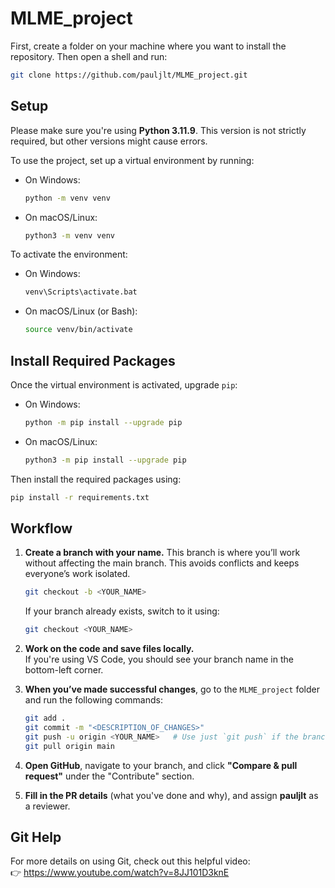 # MLME_project

First, create a folder on your machine where you want to install the repository. Then open a shell and run:

```bash
git clone https://github.com/pauljlt/MLME_project.git
```

## Setup

Please make sure you're using **Python 3.11.9**. This version is not strictly required, but other versions might cause errors.

To use the project, set up a virtual environment by running:

- On Windows:
  ```bash
  python -m venv venv
  ```
- On macOS/Linux:
  ```bash
  python3 -m venv venv
  ```

To activate the environment:

- On Windows:
  ```bash
  venv\Scripts\activate.bat
  ```
- On macOS/Linux (or Bash):
  ```bash
  source venv/bin/activate
  ```

## Install Required Packages

Once the virtual environment is activated, upgrade `pip`:

- On Windows:
  ```bash
  python -m pip install --upgrade pip
  ```
- On macOS/Linux:
  ```bash
  python3 -m pip install --upgrade pip
  ```

Then install the required packages using:

```bash
pip install -r requirements.txt
```

## Workflow

1. **Create a branch with your name.** This branch is where you’ll work without affecting the main branch. This avoids conflicts and keeps everyone’s work isolated.

   ```bash
   git checkout -b <YOUR_NAME>
   ```

   If your branch already exists, switch to it using:

   ```bash
   git checkout <YOUR_NAME>
   ```

2. **Work on the code and save files locally.**  
   If you're using VS Code, you should see your branch name in the bottom-left corner.

3. **When you’ve made successful changes**, go to the `MLME_project` folder and run the following commands:

   ```bash
   git add .
   git commit -m "<DESCRIPTION_OF_CHANGES>"
   git push -u origin <YOUR_NAME>   # Use just `git push` if the branch already exists
   git pull origin main
   ```

4. **Open GitHub**, navigate to your branch, and click **"Compare & pull request"** under the "Contribute" section.

5. **Fill in the PR details** (what you've done and why), and assign **pauljlt** as a reviewer.

## Git Help

For more details on using Git, check out this helpful video:  
👉 https://www.youtube.com/watch?v=8JJ101D3knE
